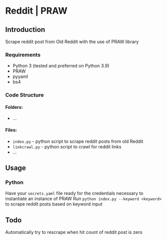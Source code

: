 # Reddit | PRAW


## Introduction
Scrape reddit post from Old Reddit with the use of PRAW library

### Requirements
* Python 3 (tested and preferred on Python 3.9)
* PRAW
* pyyaml
* bs4

### Code Structure

#### Folders:
* ...

#### Files:
* `index.py` - python script to scrape reddit posts from old Reddit
* `linkcrawl.py` - python script to crawl for reddit links
* ...

## Usage

### Python
Have your `secrets.yaml` file ready for the credentials necessary to instantiate an instance of PRAW
Run `python index.py --keyword <keyword>` to scrape reddit posts based on keyword input

## Todo

Automatically try to rescrape when hit count of reddit post is zero 


